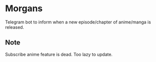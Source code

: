 # Morgans
Telegram bot to inform when a new episode/chapter of anime/manga is released.

## Note
Subscribe anime feature is dead. Too lazy to update.